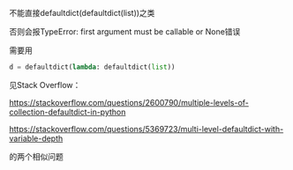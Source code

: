 不能直接defaultdict(defaultdict(list))之类

否则会报TypeError: first argument must be callable or None错误

需要用

```python
d = defaultdict(lambda: defaultdict(list))
```



见Stack Overflow：

https://stackoverflow.com/questions/2600790/multiple-levels-of-collection-defaultdict-in-python

https://stackoverflow.com/questions/5369723/multi-level-defaultdict-with-variable-depth

的两个相似问题